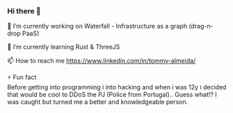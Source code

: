 ### Hi there 👋

🔭 I’m currently working on
Waterfall - Infrastructure as a graph (drag-n-drop PaaS)

🌱 I’m currently learning
Rust & ThreeJS

📫 How to reach me
https://www.linkedin.com/in/tommy-almeida/

⚡ Fun fact </br>
Before getting into programming i into hacking and when i was 12y i decided that would be cool to DDoS the PJ (Police from Portugal).. Guess what!? I was caught but turned me a better and knowledgeable person.
